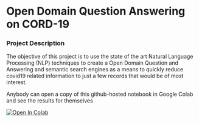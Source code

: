# Open Domain Question Answering on CORD-19

### Project Description
The objective of this project is to use the state of the art Natural Language Processing (NLP) techniques to create a Open Domain Question and Answering and semantic search engines as a means to quickly reduce covid19 related information to just a few records that would be of most interest. 

Anybody can open a copy of this github-hosted notebook in Google Colab and see the results for themselves

[![Open In Colab](https://colab.research.google.com/assets/colab-badge.svg)](https://colab.research.google.com/github/rohitashwa1907/ODQA-Cord-19/blob/main/Open_Domain_QA(CORD19).ipynb)
